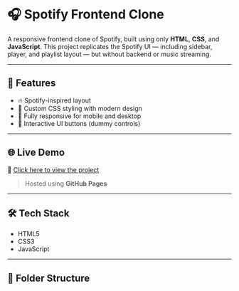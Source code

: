 # 🎧 Spotify Frontend Clone

A responsive frontend clone of Spotify, built using only **HTML**, **CSS**, and **JavaScript**. This project replicates the Spotify UI — including sidebar, player, and playlist layout — but without backend or music streaming.

---

## 🚀 Features

- 🔥 Spotify-inspired layout
- 🎨 Custom CSS styling with modern design
- 📱 Fully responsive for mobile and desktop
- 🎵 Interactive UI buttons (dummy controls)

---

## 🌐 Live Demo

🔗 [Click here to view the project](url)

> Hosted using **GitHub Pages**

---

## 🛠 Tech Stack

- HTML5
- CSS3
- JavaScript

---

## 📁 Folder Structure


